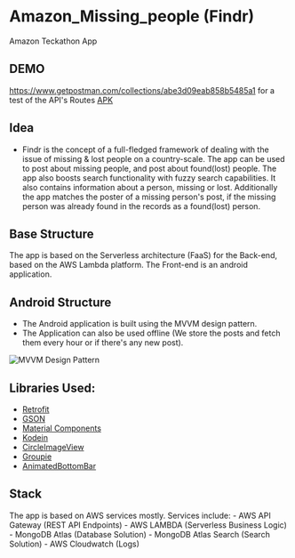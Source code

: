 # Amazon_Missing_people (Findr)
  Amazon Teckathon App
## DEMO
  https://www.getpostman.com/collections/abe3d09eab858b5485a1
  for a test of the API's Routes
  [APK](https://github.com/LinuxDevil/Amazon_Missing_people/blob/master/app-debug.apk)
  
## Idea
  - Findr is the concept of a full-fledged framework of dealing with the issue of missing & lost people 
    on a country-scale. 
    The app can be used to post about missing people, and post about found(lost) people.
    The app also boosts search functionality with fuzzy search capabilities.
    It also contains information about a person, missing or lost. 
    Additionally the app matches the poster of a missing person's post, if the missing person
    was already found in the records as a found(lost) person.

## Base Structure
  The app is based on the Serverless architecture (FaaS) for the Back-end, 
  based on the AWS Lambda platform.
  The Front-end is an android application.
  
## Android Structure
  * The Android application is built using the MVVM design pattern.
  * The Application can also be used offline (We store the posts and fetch them every hour or if there's any new post).
  
  ![MVVM Design Pattern](https://developer.android.com/topic/libraries/architecture/images/final-architecture.png)
  
  ## Libraries Used:
   - [Retrofit](https://github.com/square/retrofit)
   - [GSON](https://github.com/google/gson)
   - [Material Components](https://github.com/material-components/material-components-android)
   - [Kodein](https://github.com/Kodein-Framework/Kodein-DI)
   - [CircleImageView](https://github.com/hdodenhof/CircleImageView)
   - [Groupie](https://github.com/lisawray/groupie)
   - [AnimatedBottomBar](https://github.com/Droppers/AnimatedBottomBar)
  
## Stack
  The app is based on AWS services mostly. Services include:
    - AWS API Gateway       (REST API Endpoints)
    - AWS LAMBDA            (Serverless Business Logic)
    - MongoDB Atlas         (Database Solution)
    - MongoDB Atlas Search  (Search Solution)
    - AWS Cloudwatch        (Logs)
